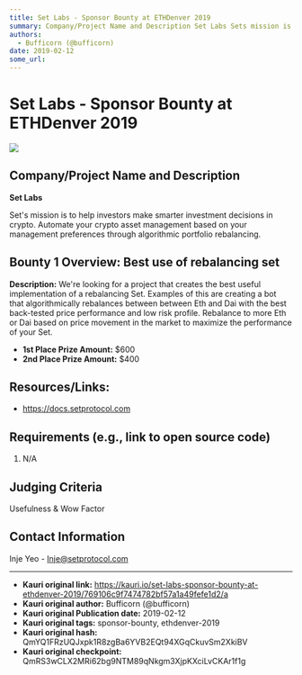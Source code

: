 ```yaml
---
title: Set Labs - Sponsor Bounty at ETHDenver 2019
summary: Company/Project Name and Description Set Labs Sets mission is to help investors make smarter investment decisions in crypto. Automate your crypto asset management based on your management preferences through algorithmic portfolio rebalancing. Bounty 1 Overview- Best use of rebalancing set Description- Were looking for a project that creates the best useful implementation of a rebalancing Set. Examples of this are creating a bot that algorithmically rebalances between between Eth and Dai with the
authors:
  - Bufficorn (@bufficorn)
date: 2019-02-12
some_url: 
---
```


# Set Labs - Sponsor Bounty at ETHDenver 2019

![](https://ipfs.infura.io/ipfs/QmekuhAkowpMsGqcrREn6BKtw4YML9pFecLdcf2b4g8xpW)


## Company/Project Name and Description

**Set Labs**

Set's mission is to help investors make smarter investment decisions in crypto. Automate your crypto asset management based on your management preferences through algorithmic portfolio rebalancing.

## Bounty 1 Overview: Best use of rebalancing set

**Description:** We're looking for a project that creates the best useful implementation of a rebalancing Set. Examples of this are creating a bot that algorithmically rebalances between between Eth and Dai with the best back-tested price performance and low risk profile. Rebalance to more Eth or Dai based on price movement in the market to maximize the performance of your Set.

- **1st Place Prize Amount:** $600
- **2nd Place Prize Amount:** $400

## Resources/Links:
- https://docs.setprotocol.com

## Requirements (e.g., link to open source code)

1. N/A

## Judging Criteria

Usefulness & Wow Factor

## Contact Information

Inje Yeo - Inje@setprotocol.com






---

- **Kauri original link:** https://kauri.io/set-labs-sponsor-bounty-at-ethdenver-2019/769106c9f7474782bf57a1a49fefe1d2/a
- **Kauri original author:** Bufficorn (@bufficorn)
- **Kauri original Publication date:** 2019-02-12
- **Kauri original tags:** sponsor-bounty, ethdenver-2019
- **Kauri original hash:** QmYQ1FRzUQJxpk1R8zgBa6YVB2EQt94XGqCkuvSm2XkiBV
- **Kauri original checkpoint:** QmRS3wCLX2MRi62bg9NTM89qNkgm3XjpKXciLvCKAr1f1g



